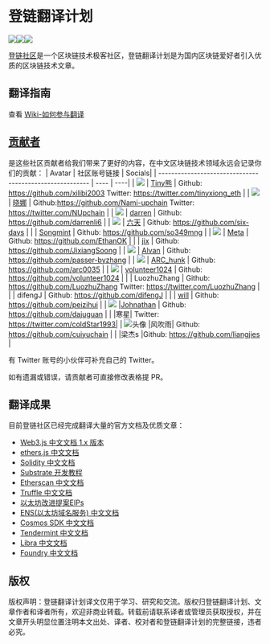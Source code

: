 # 登链翻译计划

[![](https://img.learnblockchain.cn/pics/20230203152047.png)](https://img.learnblockchain.cn/pics/20230208153852.png)[![](https://img.learnblockchain.cn/pics/20230203152058.png)](https://twitter.com/UpchainDAO)[![](https://img.learnblockchain.cn/pics/20230203152217.png)](https://discord.gg/hRZrM92hfw)



[登链社区](https://learnblockchain.cn/)是一个区块链技术极客社区，登链翻译计划是为国内区块链爱好者引入优质的区块链技术文章。

## 翻译指南

查看 [Wiki-如何参与翻译](https://github.com/lbc-team/Pioneer/wiki)



## [贡献者](https://github.com/lbc-team/Pioneer/graphs/contributors)

是这些社区贡献者给我们带来了更好的内容，在中文区块链技术领域永远会记录你们的贡献：
| Avatar | 社区账号链接 | Socials|
| -------------------------------------------------------- | ---- | ----|
| ![](https://learnblockchain.cn/image/avatar/15_big.jpg?6GP7sDGM) | [Tiny熊](https://learnblockchain.cn/people/15) | Github: https://github.com/xilibi2003 Twitter: https://twitter.com/tinyxiong_eth |
| ![](https://learnblockchain.cn/image/avatar/22_big.jpg?HINQLF7n) | [晓娜](https://learnblockchain.cn/people/22) | Github:https://github.com/Nami-upchain  Twitter: https://twitter.com/NUpchain |
| ![](https://learnblockchain.cn/image/avatar/4859_big.jpg?cSxcZbPm) | [darren](https://learnblockchain.cn/people/4859) | Github: https://github.com/darrenli6 |
| ![](https://learnblockchain.cn/image/avatar/436_big.jpg?Tmxac7uZ) | [六天](https://learnblockchain.cn/article/1890) | Github: https://github.com/six-days |
|                                                          | [Songmint](https://learnblockchain.cn/people/13263) | Github: https://github.com/so349mng |
| ![](https://learnblockchain.cn/image/avatar/5578_big.jpg?DguOkQu9) | [Meta](https://learnblockchain.cn/people/5578) | Github: https://github.com/EthanOK |
|                                                          | [jix](https://learnblockchain.cn/people/12540) | Github: https://github.com/JixiangSoong |
| ![](https://learnblockchain.cn/image/avatar/9803_big.jpg?tkkvCAWz) | [Alvan](https://learnblockchain.cn/people/9803) | Github: https://github.com/passer-byzhang |
| ![](https://learnblockchain.cn/image/avatar/3904_big.jpg?K0GWYUN3) | [ARC_hunk](https://learnblockchain.cn/people/3904) | Github: https://github.com/arc0035 |
| ![](https://learnblockchain.cn/image/avatar/1464_big.jpg?gHOJCoRN) | [volunteer1024](https://learnblockchain.cn/people/1464) | Github: https://github.com/volunteer1024 |
|                                                          | LuozhuZhang | Github:  https://github.com/LuozhuZhang Twitter: https://twitter.com/LuozhuZhang |
|                                                          | difengJ | Github: https://github.com/difengJ |
| | [will](https://learnblockchain.cn/people/617) | Github: https://github.com/peizihui |
| ![](https://learnblockchain.cn/image/avatar/720_big.jpg?sIcrUsWl) |[Johnathan](https://learnblockchain.cn/people/720) | Github: https://github.com/dajuguan |
|  |寒星| Twitter: https://twitter.com/coldStar1993|
| ![头像](https://user-images.githubusercontent.com/87604354/218451773-39ba9c1d-5a2a-4090-bba4-b93dd5aa64ab.jpg) |风吹雨| Github: https://github.com/cuiyuchain |
| |梁杰s |Github:  https://github.com/liangjies |


有 Twitter 账号的小伙伴可补充自己的 Twitter。

如有遗漏或错误，请贡献者可直接修改表格提 PR。 




## 翻译成果

目前登链社区已经完成翻译大量的官方文档及优质文章：

 * [Web3.js 中文文档 1.x 版本](https://learnblockchain.cn/docs/web3.js/)
 * [ethers.js 中文文档](https://learnblockchain.cn/docs/ethers.js/)
 * [Solidity 中文文档](https://learnblockchain.cn/docs/solidity/)
 * [Substrate 开发教程](https://learnblockchain.cn/docs/substrate/tutorials/)
 * [Etherscan 中文文档](https://learnblockchain.cn/docs/etherscan/)
 * [Truffle 中文文档](https://learnblockchain.cn/docs/truffle/)
 * [以太坊改进提案EIPs](https://learnblockchain.cn/docs/eips/)
 * [ENS(以太坊域名服务) 中文文档](https://learnblockchain.cn/docs/ens/)
 * [Cosmos SDK 中文文档](https://learnblockchain.cn/docs/cosmos/)
 * [Tendermint 中文文档](https://learnblockchain.cn/docs/tendermint/)
 * [Libra 中文文档](https://learnblockchain.cn/docs/libra/docs/welcome-to-libra/)
 * [Foundry 中文文档](https://learnblockchain.cn/docs/foundry/i18n/zh/)


## 版权
版权声明：登链翻译计划译文仅用于学习、研究和交流。版权归登链翻译计划、文章作者和译者所有，欢迎非商业转载。转载前请联系译者或管理员获取授权，并在文章开头明显位置注明本文出处、译者、校对者和登链翻译计划的完整链接，违者必究。





